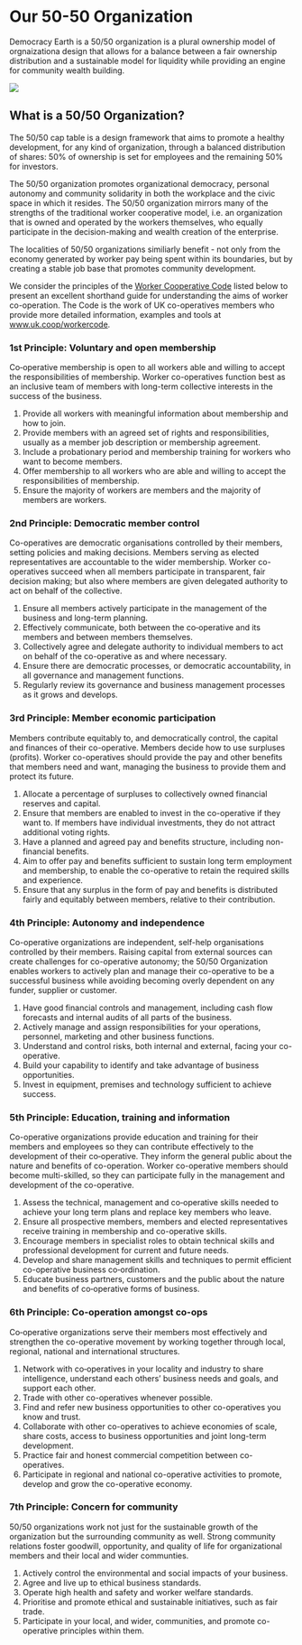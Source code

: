 # Our 50-50 Organization

Democracy Earth is a 50/50 organization is a plural ownership model of orgnaizationa design that allows for a balance between a fair ownership distribution and a sustainable model for liquidity while providing an engine for community wealth building.  

<img src='employees:investors.png'>

## What is a 50/50 Organization?

The 50/50 cap table is a design framework that aims to promote a healthy development, for any kind of organization, through a balanced distribution of shares: 50% of ownership is set for employees and the remaining 50% for investors. 

The 50/50 organization promotes organizational democracy, personal autonomy and community solidarity in both the workplace and the civic space in which it resides. The 50/50 organization mirrors many of the strengths of the traditional worker cooperative model, i.e. an organization that is owned and operated by the workers themselves, who equally participate in the decision-making and wealth creation of the enterprise.  

The localities of 50/50 organizations similiarly benefit - not only from the economy generated by worker pay being spent within its boundaries, but by creating a stable job base that promotes community development. 

We consider the principles of the [Worker Cooperative Code](https://github.com/cooperativesuk/workercode/blob/master/SUMMARY.md#summary) listed below to present an excellent shorthand guide for understanding the aims of worker co-operation.  The Code is the work of UK co-operatives members who provide more detailed information, examples and tools at www.uk.coop/workercode.

### 1st Principle: Voluntary and open membership

Co‑operative membership is open to all workers able and willing to accept the responsibilities of membership. Worker co-operatives function best as an inclusive team of members with long-term collective interests in the success of the business.

1. Provide all workers with meaningful information about membership and how to join. 
2. Provide members with an agreed set of rights and responsibilities, usually as a member job description or membership agreement. 
3. Include a probationary period and membership training for workers who want to become members.
4. Offer membership to all workers who are able and willing to accept the responsibilities of membership. 
5. Ensure the majority of workers are members and the majority of members are workers.

### 2nd Principle: Democratic member control

Co-operatives are democratic organisations controlled by their members, setting policies and making decisions. Members serving as elected representatives are accountable to the wider membership. Worker co-operatives succeed when all members participate in transparent, fair decision making; but also where members are given delegated authority to act on behalf of the collective.
 
1. Ensure all members actively participate in the management of the business and long-term planning.
2. Effectively communicate, both between the co‑operative and its members and between members themselves.
3. Collectively agree and delegate authority to individual members to act on behalf of the co-operative as and where necessary.
4. Ensure there are democratic processes, or democratic accountability, in all governance and management functions. 
5. Regularly review its governance and business management processes as it grows and develops.

### 3rd Principle: Member economic participation

Members contribute equitably to, and democratically control, the capital and finances of their co-operative. Members decide how to use surpluses (profits). Worker co-operatives should provide the pay and other benefits that members need and want, managing the business to provide them and protect its future.

1. Allocate a percentage of surpluses to collectively owned financial reserves and capital.
2. Ensure that members are enabled to invest in the co-operative if they want to. If members have individual investments, they do not attract additional voting rights.
3. Have a planned and agreed pay and benefits structure, including non-financial benefits. 
4. Aim to offer pay and benefits sufficient to sustain long term employment and membership, to enable the co-operative to retain the required skills and experience. 
5. Ensure that any surplus in the form of pay and benefits is distributed fairly and equitably between members, relative to their contribution.

### 4th Principle: Autonomy and independence

Co-operative organizations are independent, self-help organisations controlled by their members. Raising capital from external sources can create challenges for co-operative autonomy; the 50/50 Organization enables workers to actively plan and manage their co-operative to be a successful business while avoiding becoming overly dependent on any funder, supplier or customer.

1. Have good financial controls and management, including cash flow forecasts and internal audits of all parts of the business. 
2. Actively manage and assign responsibilities for your operations, personnel, marketing and other business functions. 
3. Understand and control risks, both internal and external, facing your co-operative. 
4. Build your capability to identify and take advantage of business opportunities. 
5. Invest in equipment, premises and technology sufficient to achieve success.

### 5th Principle: Education, training and information

Co-operative organizations provide education and training for their members and employees so they can contribute effectively to the development of their co‑operative. They inform the general public about the nature and benefits of co-operation. Worker co-operative members should become multi-skilled, so they can participate fully in the management and development of the co-operative. 

1. Assess the technical, management and co‑operative skills needed to achieve your long term plans and replace key members who leave. 
2. Ensure all prospective members, members and elected representatives receive training in membership and co-operative skills. 
3. Encourage members in specialist roles to obtain technical skills and professional development for current and future needs. 
4. Develop and share management skills and techniques to permit efficient co-operative business co‑ordination. 
5. Educate business partners, customers and the public about the nature and benefits of co‑operative forms of business.

### 6th Principle: Co-operation amongst co-ops

Co‑operative organizations serve their members most effectively and strengthen the co-operative movement by working together through local, regional, national and international structures. 

1. Network with co‑operatives in your locality and industry to share intelligence, understand each others’ business needs and goals, and support each other. 
2. Trade with other co-operatives whenever possible. 
3. Find and refer new business opportunities to other co-operatives you know and trust. 
4. Collaborate with other co-operatives to achieve economies of scale, share costs, access to business opportunities and joint long-term development. 
5. Practice fair and honest commercial competition between co-operatives. 
6. Participate in regional and national co-operative activities to promote, develop and grow the co-operative economy.

### 7th Principle: Concern for community

50/50 organizations work not just for the sustainable growth of the organization but the surrounding community as well.  Strong community relations foster goodwill, opportunity, and quality of life for organizational members and their local and wider communties.  

1. Actively control the environmental and social impacts of your business. 
2. Agree and live up to ethical business standards. 
3. Operate high health and safety and worker welfare standards. 
4. Prioritise and promote ethical and sustainable initiatives, such as fair trade. 
5. Participate in your local, and wider, communities, and promote co-operative principles within them.
